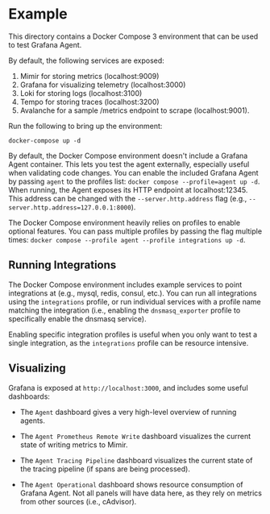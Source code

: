 # Example

This directory contains a Docker Compose 3 environment that can be used to test
Grafana Agent.

By default, the following services are exposed:

1. Mimir for storing metrics (localhost:9009)
2. Grafana for visualizing telemetry (localhost:3000)
3. Loki for storing logs (localhost:3100)
4. Tempo for storing traces (localhost:3200)
5. Avalanche for a sample /metrics endpoint to scrape (localhost:9001).

Run the following to bring up the environment:

```
docker-compose up -d
```

By default, the Docker Compose environment doesn't include a Grafana Agent
container. This lets you test the agent externally, especially useful when
validating code changes. You can enable the included Grafana Agent by passing
`agent` to the profiles list: `docker compose --profile=agent up -d`. When
running, the Agent exposes its HTTP endpoint at localhost:12345. This address
can be changed with the `--server.http.address` flag (e.g.,
`--server.http.address=127.0.0.1:8000`).

The Docker Compose environment heavily relies on profiles to enable optional
features. You can pass multiple profiles by passing the flag multiple times:
`docker compose --profile agent --profile integrations up -d`.

## Running Integrations

The Docker Compose environment includes example services to point integrations
at (e.g., mysql, redis, consul, etc.). You can run all integrations using the
`integrations` profile, or run individual services with a profile name matching
the integration (i.e., enabling the `dnsmasq_exporter` profile to specifically
enable the dnsmasq service).

Enabling specific integration profiles is useful when you only want to test a
single integration, as the `integrations` profile can be resource intensive.

## Visualizing

Grafana is exposed at `http://localhost:3000`, and includes some useful
dashboards:

* The `Agent` dashboard gives a very high-level overview of running agents.

* The `Agent Prometheus Remote Write` dashboard visualizes the current state of
  writing metrics to Mimir.

* The `Agent Tracing Pipeline` dashboard visualizes the current state of the
  tracing pipeline (if spans are being processed).

* The `Agent Operational` dashboard shows resource consumption of Grafana
  Agent. Not all panels will have data here, as they rely on metrics from other
  sources (i.e., cAdvisor).
